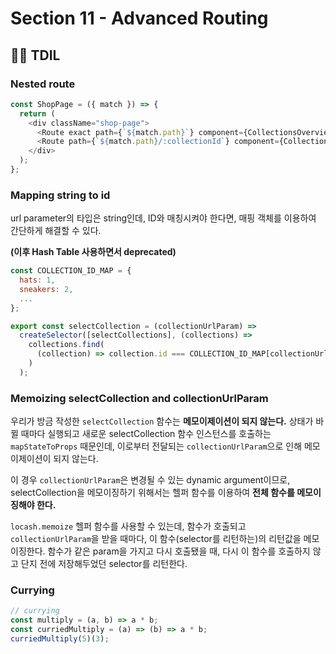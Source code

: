 # Section 11 - Advanced Routing

## :raising_hand_man: TDIL

### Nested route

```javascript
const ShopPage = ({ match }) => {
  return (
    <div className="shop-page">
      <Route exact path={`${match.path}`} component={CollectionsOverview} />
      <Route path={`${match.path}/:collectionId`} component={CollectionPage} />
    </div>
  );
};
```

### Mapping string to id

url parameter의 타입은 string인데, ID와 매칭시켜야 한다면, 매핑 객체를 이용하여 간단하게 해결할 수 있다.

**(이후 Hash Table 사용하면서 deprecated)**

```javascript
const COLLECTION_ID_MAP = {
  hats: 1,
  sneakers: 2,
  ...
};

export const selectCollection = (collectionUrlParam) =>
  createSelector([selectCollections], (collections) =>
    collections.find(
      (collection) => collection.id === COLLECTION_ID_MAP[collectionUrlParam]
    )
  );
```

### Memoizing selectCollection and collectionUrlParam

우리가 방금 작성한 `selectCollection` 함수는 **메모이제이션이 되지 않는다.**
상태가 바뀔 때마다 실행되고 새로운 selectCollection 함수 인스턴스를 호출하는 `mapStateToProps` 때문인데, 이로부터 전달되는 `collectionUrlParam`으로 인해 메모이제이션이 되지 않는다.

이 경우 `collectionUrlParam`은 변경될 수 있는 dynamic argument이므로, selectCollection을 메모이징하기 위해서는 헬퍼 함수를 이용하여 **전체 함수를 메모이징해야 한다.**

`locash.memoize` 헬퍼 함수를 사용할 수 있는데, 함수가 호출되고 `collectionUrlParam`을 받을 때마다, 이 함수(selector를 리턴하는)의 리턴값을 메모이징한다. 함수가 같은 param을 가지고 다시 호출됐을 때, 다시 이 함수를 호출하지 않고 단지 전에 저장해두었던 selector를 리턴한다.

### Currying

```javascript
// currying
const multiply = (a, b) => a * b;
const curriedMultiply = (a) => (b) => a * b;
curriedMultiply(5)(3);
```
